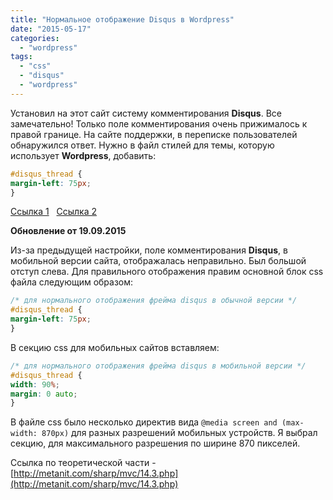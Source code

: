 ```yaml
---
title: "Нормальное отображение Disqus в Wordpress"
date: "2015-05-17"
categories: 
  - "wordpress"
tags: 
  - "css"
  - "disqus"
  - "wordpress"
---
```


<!--more-->

Установил на этот сайт систему комментирования **Disqus**. Все замечательно! Только поле комментирования очень прижималось к правой границе. На сайте поддержки, в переписке пользователей обнаружился ответ. Нужно в файл стилей для темы, которую использует **Wordpress**, добавить:

```css
#disqus_thread {
margin-left: 75px;
} 

```

[Ссылка 1](https://help.disqus.com/customer/portal/questions/6156825-customize-css)   [Ссылка 2](https://help.disqus.com/customer/portal/articles/545277)

**Обновление от 19.09.2015**

Из-за предыдущей настройки, поле комментирования **Disqus**, в мобильной версии сайта, отображалась неправильно. Был большой отступ слева. Для правильного отображения правим основной блок css файла следующим образом:

```css
/* для нормального отображения фрейма disqus в обычной версии */
#disqus_thread {
margin-left: 75px;
}
```

В секцию css для мобильных сайтов вставляем:

```css
/* для нормального отображения фрейма disqus в мобильной версии */
#disqus_thread {
width: 90%;
margin: 0 auto;
}
```

В файле css было несколько директив вида `@media screen and (max-width: 870px)` для разных разрешений мобильных устройств. Я выбрал секцию, для максимального разрешения по ширине 870 пикселей.

Ссылка по теоретической части - [http://metanit.com/sharp/mvc/14.3.php](http://metanit.com/sharp/mvc/14.3.php)
